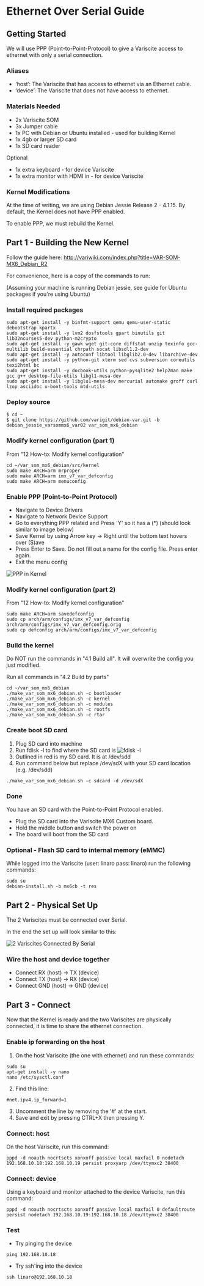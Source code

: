 # Ethernet Over Serial Guide

## Getting Started

We will use PPP (Point-to-Point-Protocol) to give a Variscite access to ethernet with only a serial connection.

### Aliases

* ‘host’: The Variscite that has access to ethernet via an Ethernet cable.
* ‘device’: The Variscite that does not have access to ethernet.

### Materials Needed

* 2x Variscite SOM
* 3x Jumper cable
* 1x PC with Debian or Ubuntu installed - used for building Kernel
* 1x 4gb or larger SD card
* 1x SD card reader

Optional
* 1x extra keyboard - for device Variscite
* 1x extra monitor with HDMI in - for device Variscite

### Kernel Modifications

At the time of writing, we are using Debian Jessie Release 2 - 4.1.15.
By default, the Kernel does not have PPP enabled.

To enable PPP, we must rebuild the Kernel.

## Part 1 - Building the New Kernel

Follow the guide here: http://variwiki.com/index.php?title=VAR-SOM-MX6_Debian_R2

For convenience, here is a copy of the commands to run:

(Assuming your machine is running Debian jessie, see guide for Ubuntu packages if you're using Ubuntu)

### Install required packages
```
sudo apt-get install -y binfmt-support qemu qemu-user-static debootstrap kpartx
sudo apt-get install -y lvm2 dosfstools gpart binutils git lib32ncurses5-dev python-m2crypto
sudo apt-get install -y gawk wget git-core diffstat unzip texinfo gcc-multilib build-essential chrpath socat libsdl1.2-dev
sudo apt-get install -y autoconf libtool libglib2.0-dev libarchive-dev
sudo apt-get install -y python-git xterm sed cvs subversion coreutils texi2html bc
sudo apt-get install -y docbook-utils python-pysqlite2 help2man make gcc g++ desktop-file-utils libgl1-mesa-dev
sudo apt-get install -y libglu1-mesa-dev mercurial automake groff curl lzop asciidoc u-boot-tools mtd-utils
```

### Deploy source
```
$ cd ~
$ git clone https://github.com/varigit/debian-var.git -b debian_jessie_varsommx6_var02 var_som_mx6_debian
```

### Modify kernel configuration (part 1)
From "12 How-to: Modify kernel configuration"
```
cd ~/var_som_mx6_debian/src/kernel
sudo make ARCH=arm mrproper
sudo make ARCH=arm imx_v7_var_defconfig
sudo make ARCH=arm menuconfig
```

### Enable PPP (Point-to-Point Protocol)
* Navigate to Device Drivers
* Navigate to Network Device Support
* Go to everything PPP related and Press 'Y' so it has a (*) (should look similar to image below)
* Save Kernel by using Arrow key -> Right until the bottom text hovers over (S)ave
* Press Enter to Save. Do not fill out a name for the config file. Press enter again.
* Exit the menu config

![PPP in Kernel](ppp-debian-stretch.png?raw=true "PPP in Kernel")

### Modify kernel configuration (part 2)
From "12 How-to: Modify kernel configuration"
```
sudo make ARCH=arm savedefconfig
sudo cp arch/arm/configs/imx_v7_var_defconfig arch/arm/configs/imx_v7_var_defconfig.orig
sudo cp defconfig arch/arm/configs/imx_v7_var_defconfig
```

### Build the kernel
Do NOT run the commands in "4.1 Build all". It will overwrite the config you just modified.

Run all commands in "4.2 Build by parts"
```
cd ~/var_som_mx6_debian
./make_var_som_mx6_debian.sh -c bootloader
./make_var_som_mx6_debian.sh -c kernel
./make_var_som_mx6_debian.sh -c modules
./make_var_som_mx6_debian.sh -c rootfs
./make_var_som_mx6_debian.sh -c rtar
```

### Create boot SD card
1) Plug SD card into machine
2) Run fdisk -l to find where the SD card is
![fdisk -l](fdisk.png?raw=true "fdisk -l")
3) Outlined in red is my SD card. It is at /dev/sdd
4) Run command below but replace /dev/sdX with your SD card location (e.g. /dev/sdd)

```
./make_var_som_mx6_debian.sh -c sdcard -d /dev/sdX
```

### Done
You have an SD card with the Point-to-Point Protocol enabled.

* Plug the SD card into the Variscite MX6 Custom board. 
* Hold the middle button and switch the power on
* The board will boot from the SD card

### Optional - Flash SD card to internal memory (eMMC)
While logged into the Variscite (user: linaro pass: linaro) run the following commands:
```
sudo su
debian-install.sh -b mx6cb -t res
```

## Part 2 - Physical Set Up
The 2 Variscites must be connected over Serial. 

In the end the set up will look similar to this:

![2 Variscites Connected By Serial](variscite-serial-connected.jpg?raw=true "2 Variscites Connected By Serial")

### Wire the host and device together
* Connect RX (host) -> TX (device)
* Connect TX (host) -> RX (device)
* Connect GND (host) -> GND (device)

## Part 3 - Connect
Now that the Kernel is ready and the two Variscites are physically connected, it is time to share the ethernet connection.

### Enable ip forwarding on the host
1) On the host Variscite (the one with ethernet) and run these commands:
```
sudo su
apt-get install -y nano
nano /etc/sysctl.conf
```
2) Find this line:
```
#net.ipv4.ip_forward=1
```
3) Uncomment the line by removing the '#' at the start.
4) Save and exit by pressing CTRL+X then pressing Y.

### Connect: host
On the host Variscite, run this command:
```
pppd -d noauth nocrtscts xonxoff passive local maxfail 0 nodetach 192.168.10.18:192.168.10.19 persist proxyarp /dev/ttymxc2 38400
```

### Connect: device
Using a keyboard and monitor attached to the device Variscite, run this command:
```
pppd -d noauth nocrtscts xonxoff passive local maxfail 0 defaultroute persist nodetach 192.168.10.19:192.168.10.18 /dev/ttymxc2 38400
```

### Test
* Try pinging the device
```
ping 192.168.10.18
```
* Try ssh'ing into the device
```
ssh linaro@192.168.10.18
```
